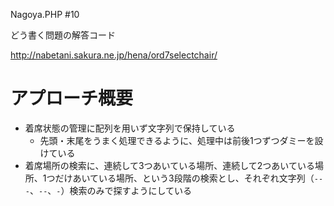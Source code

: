 Nagoya.PHP #10

どう書く問題の解答コード

http://nabetani.sakura.ne.jp/hena/ord7selectchair/

# アプローチ概要

- 着席状態の管理に配列を用いず文字列で保持している
   - 先頭・末尾をうまく処理できるように、処理中は前後1つずつダミーを設けている
- 着席場所の検索に、連続して3つあいている場所、連続して2つあいている場所、1つだけあいている場所、という3段階の検索とし、それぞれ文字列（`---`、`--`、`-`）検索のみで探すようにしている
